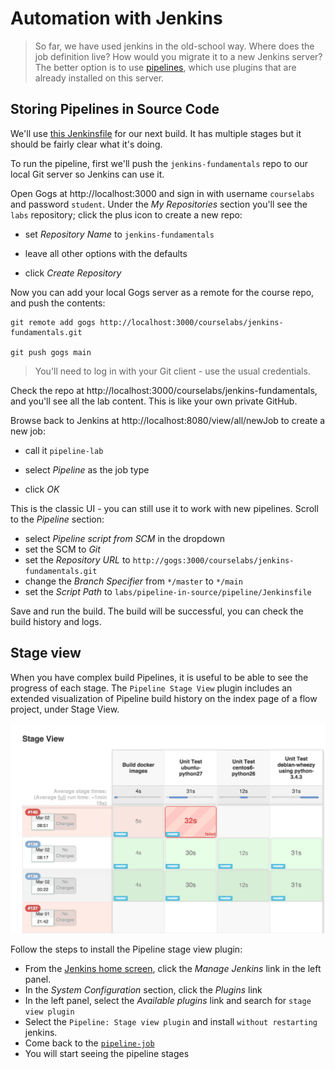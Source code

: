 # Automation with Jenkins

> So far, we have used jenkins in the old-school way. Where does the job definition live? How would you migrate it to a new Jenkins server? The better option is to use [pipelines](https://www.jenkins.io/doc/book/pipeline/), which use plugins that are already installed on this server.

## Storing Pipelines in Source Code

We'll use [this Jenkinsfile](./manual-gate/Jenkinsfile) for our next build. It has multiple stages but it should be fairly clear what it's doing. 

To run the pipeline, first we'll push the `jenkins-fundamentals` repo to our local Git server so Jenkins can use it.

Open Gogs at http://localhost:3000 and sign in with username `courselabs` and password `student`. Under the _My Repositories_ section you'll see the `labs` repository; click the plus icon to create a new repo:

- set _Repository Name_ to `jenkins-fundamentals`

- leave all other options with the defaults

- click _Create Repository_

Now you can add your local Gogs server as a remote for the course repo, and push the contents:

```
git remote add gogs http://localhost:3000/courselabs/jenkins-fundamentals.git

git push gogs main
```

> You'll need to log in with your Git client - use the usual credentials.

Check the repo at http://localhost:3000/courselabs/jenkins-fundamentals, and you'll see all the lab content. This is like your own private GitHub.

Browse back to Jenkins at http://localhost:8080/view/all/newJob to create a new job:

- call it `pipeline-lab`

- select _Pipeline_ as the job type

- click _OK_

This is the classic UI - you can still use it to work with new pipelines. Scroll to the _Pipeline_ section:

- select _Pipeline script from SCM_ in the dropdown
- set the SCM to _Git_
- set the _Repository URL_ to `http://gogs:3000/courselabs/jenkins-fundamentals.git`
- change the _Branch Specifier_ from `*/master` to `*/main`
- set the _Script Path_ to `labs/pipeline-in-source/pipeline/Jenkinsfile`

Save and run the build. The build will be successful, you can check the build history and logs.

## Stage view

When you have complex build Pipelines, it is useful to be able to see the progress of each stage. The `Pipeline Stage View` plugin includes an extended visualization of Pipeline build history on the index page of a flow project, under Stage View.

![](/img/who-broke-it.png)

Follow the steps to install the Pipeline stage view plugin:
- From the [Jenkins home screen](http://localhost:8080), click the _Manage Jenkins_ link in the left panel.
- In the _System Configuration_ section, click the _Plugins_ link
- In the left panel, select the _Available plugins_ link and search for `stage view plugin`
- Select the `Pipeline: Stage view plugin` and install `without restarting` jenkins.
- Come back to the [`pipeline-job`](http://localhost:8080/job/pipeline-job/)
- You will start seeing the pipeline stages
